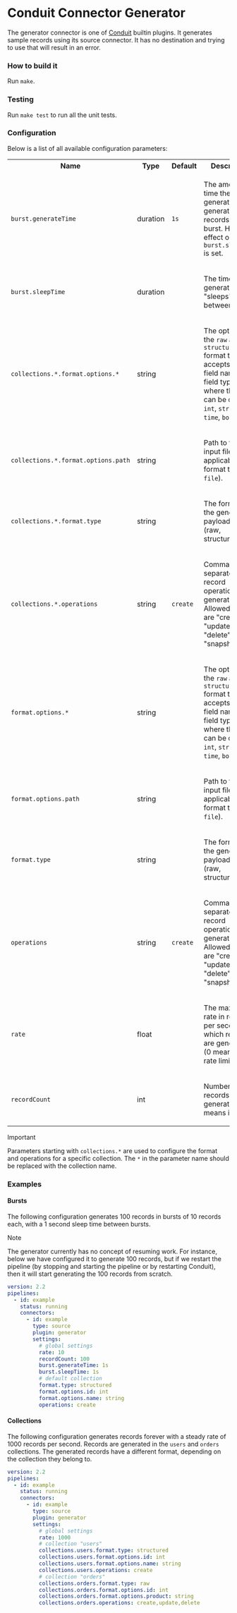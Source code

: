 # Conduit Connector Generator

The generator connector is one of [Conduit](https://github.com/ConduitIO/conduit)
builtin plugins. It generates sample records using its source connector. It has
no destination and trying to use that will result in an error.

### How to build it

Run `make`.

### Testing

Run `make test` to run all the unit tests.

### Configuration

Below is a list of all available configuration parameters:

<!-- readmegen:source.parameters.table -->
<table class="no-margin-table">
  <tr>
    <th>Name</th>
    <th>Type</th>
    <th>Default</th>
    <th>Description</th>
  </tr>
  <tr>
<td>

`burst.generateTime`

</td>
<td>

duration

</td>
<td>

`1s`

</td>
<td>

The amount of time the generator is generating records in a burst. Has an effect only if `burst.sleepTime` is set.

</td>
  </tr>
  <tr>
<td>

`burst.sleepTime`

</td>
<td>

duration

</td>
<td>



</td>
<td>

The time the generator "sleeps" between bursts.

</td>
  </tr>
  <tr>
<td>

`collections.*.format.options.*`

</td>
<td>

string

</td>
<td>



</td>
<td>

The options for the `raw` and `structured` format types. It accepts pairs of field names and field types, where the type can be one of: `int`, `string`, `time`, `bool`.

</td>
  </tr>
  <tr>
<td>

`collections.*.format.options.path`

</td>
<td>

string

</td>
<td>



</td>
<td>

Path to the input file (only applicable if the format type is `file`).

</td>
  </tr>
  <tr>
<td>

`collections.*.format.type`

</td>
<td>

string

</td>
<td>



</td>
<td>

The format of the generated payload data (raw, structured, file).

</td>
  </tr>
  <tr>
<td>

`collections.*.operations`

</td>
<td>

string

</td>
<td>

`create`

</td>
<td>

Comma separated list of record operations to generate. Allowed values are "create", "update", "delete", "snapshot".

</td>
  </tr>
  <tr>
<td>

`format.options.*`

</td>
<td>

string

</td>
<td>



</td>
<td>

The options for the `raw` and `structured` format types. It accepts pairs of field names and field types, where the type can be one of: `int`, `string`, `time`, `bool`.

</td>
  </tr>
  <tr>
<td>

`format.options.path`

</td>
<td>

string

</td>
<td>



</td>
<td>

Path to the input file (only applicable if the format type is `file`).

</td>
  </tr>
  <tr>
<td>

`format.type`

</td>
<td>

string

</td>
<td>



</td>
<td>

The format of the generated payload data (raw, structured, file).

</td>
  </tr>
  <tr>
<td>

`operations`

</td>
<td>

string

</td>
<td>

`create`

</td>
<td>

Comma separated list of record operations to generate. Allowed values are "create", "update", "delete", "snapshot".

</td>
  </tr>
  <tr>
<td>

`rate`

</td>
<td>

float

</td>
<td>



</td>
<td>

The maximum rate in records per second, at which records are generated (0 means no rate limit).

</td>
  </tr>
  <tr>
<td>

`recordCount`

</td>
<td>

int

</td>
<td>



</td>
<td>

Number of records to be generated (0 means infinite).

</td>
  </tr>
</table>
<!-- /readmegen:source.parameters.table -->

> [!IMPORTANT]
> Parameters starting with `collections.*` are used to configure the format and
> operations for a specific collection. The `*` in the parameter name should be
> replaced with the collection name.

### Examples

#### Bursts

The following configuration generates 100 records in bursts of 10 records each,
with a 1 second sleep time between bursts.

> [!NOTE]
> The generator currently has no concept of resuming work. For instance, below
> we have configured it to generate 100 records, but if we restart the pipeline
> (by stopping and starting the pipeline or by restarting Conduit), then it will
> start generating the 100 records from scratch.

```yaml
version: 2.2
pipelines:
  - id: example
    status: running
    connectors:
      - id: example
        type: source
        plugin: generator
        settings:
          # global settings
          rate: 10
          recordCount: 100
          burst.generateTime: 1s
          burst.sleepTime: 1s
          # default collection
          format.type: structured
          format.options.id: int
          format.options.name: string
          operations: create
```

#### Collections

The following configuration generates records forever with a steady rate of 1000
records per second. Records are generated in the `users` and `orders` collections.
The generated records have a different format, depending on the collection they
belong to.

```yaml
version: 2.2
pipelines:
  - id: example
    status: running
    connectors:
      - id: example
        type: source
        plugin: generator
        settings:
          # global settings
          rate: 1000
          # collection "users"
          collections.users.format.type: structured
          collections.users.format.options.id: int
          collections.users.format.options.name: string
          collections.users.operations: create
          # collection "orders"
          collections.orders.format.type: raw
          collections.orders.format.options.id: int
          collections.orders.format.options.product: string
          collections.orders.operations: create,update,delete
```
